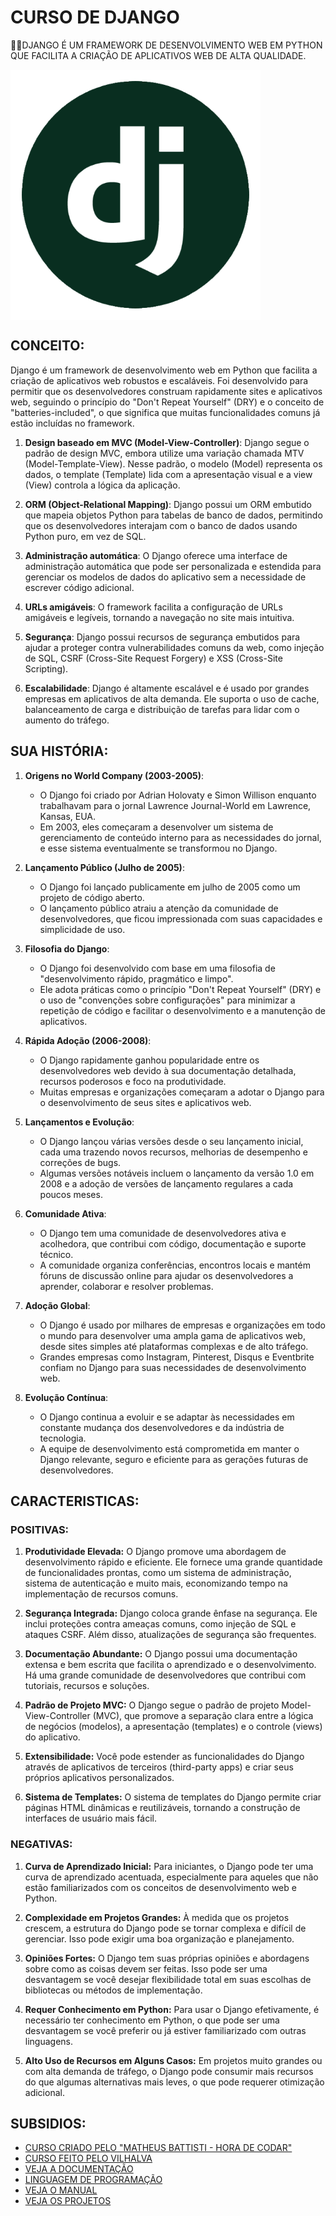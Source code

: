# CURSO DE DJANGO
👨‍⚖️DJANGO É UM FRAMEWORK DE DESENVOLVIMENTO WEB EM PYTHON QUE FACILITA A CRIAÇÃO DE APLICATIVOS WEB DE ALTA QUALIDADE.

<img src="FOTO.png" align="center" width="400"> <br>

## CONCEITO:
Django é um framework de desenvolvimento web em Python que facilita a criação de aplicativos web robustos e escaláveis. Foi desenvolvido para permitir que os desenvolvedores construam rapidamente sites e aplicativos web, seguindo o princípio do "Don't Repeat Yourself" (DRY) e o conceito de "batteries-included", o que significa que muitas funcionalidades comuns já estão incluídas no framework.

1. **Design baseado em MVC (Model-View-Controller)**: Django segue o padrão de design MVC, embora utilize uma variação chamada MTV (Model-Template-View). Nesse padrão, o modelo (Model) representa os dados, o template (Template) lida com a apresentação visual e a view (View) controla a lógica da aplicação.

2. **ORM (Object-Relational Mapping)**: Django possui um ORM embutido que mapeia objetos Python para tabelas de banco de dados, permitindo que os desenvolvedores interajam com o banco de dados usando Python puro, em vez de SQL.

3. **Administração automática**: O Django oferece uma interface de administração automática que pode ser personalizada e estendida para gerenciar os modelos de dados do aplicativo sem a necessidade de escrever código adicional.

4. **URLs amigáveis**: O framework facilita a configuração de URLs amigáveis e legíveis, tornando a navegação no site mais intuitiva.

5. **Segurança**: Django possui recursos de segurança embutidos para ajudar a proteger contra vulnerabilidades comuns da web, como injeção de SQL, CSRF (Cross-Site Request Forgery) e XSS (Cross-Site Scripting).

6. **Escalabilidade**: Django é altamente escalável e é usado por grandes empresas em aplicativos de alta demanda. Ele suporta o uso de cache, balanceamento de carga e distribuição de tarefas para lidar com o aumento do tráfego.

## SUA HISTÓRIA:
1. **Origens no World Company (2003-2005)**:
   - O Django foi criado por Adrian Holovaty e Simon Willison enquanto trabalhavam para o jornal Lawrence Journal-World em Lawrence, Kansas, EUA.
   - Em 2003, eles começaram a desenvolver um sistema de gerenciamento de conteúdo interno para as necessidades do jornal, e esse sistema eventualmente se transformou no Django.

2. **Lançamento Público (Julho de 2005)**:
   - O Django foi lançado publicamente em julho de 2005 como um projeto de código aberto.
   - O lançamento público atraiu a atenção da comunidade de desenvolvedores, que ficou impressionada com suas capacidades e simplicidade de uso.

3. **Filosofia do Django**:
   - O Django foi desenvolvido com base em uma filosofia de "desenvolvimento rápido, pragmático e limpo".
   - Ele adota práticas como o princípio "Don't Repeat Yourself" (DRY) e o uso de "convenções sobre configurações" para minimizar a repetição de código e facilitar o desenvolvimento e a manutenção de aplicativos.

4. **Rápida Adoção (2006-2008)**:
   - O Django rapidamente ganhou popularidade entre os desenvolvedores web devido à sua documentação detalhada, recursos poderosos e foco na produtividade.
   - Muitas empresas e organizações começaram a adotar o Django para o desenvolvimento de seus sites e aplicativos web.

5. **Lançamentos e Evolução**:
   - O Django lançou várias versões desde o seu lançamento inicial, cada uma trazendo novos recursos, melhorias de desempenho e correções de bugs.
   - Algumas versões notáveis incluem o lançamento da versão 1.0 em 2008 e a adoção de versões de lançamento regulares a cada poucos meses.

6. **Comunidade Ativa**:
   - O Django tem uma comunidade de desenvolvedores ativa e acolhedora, que contribui com código, documentação e suporte técnico.
   - A comunidade organiza conferências, encontros locais e mantém fóruns de discussão online para ajudar os desenvolvedores a aprender, colaborar e resolver problemas.

7. **Adoção Global**:
   - O Django é usado por milhares de empresas e organizações em todo o mundo para desenvolver uma ampla gama de aplicativos web, desde sites simples até plataformas complexas e de alto tráfego.
   - Grandes empresas como Instagram, Pinterest, Disqus e Eventbrite confiam no Django para suas necessidades de desenvolvimento web.

8. **Evolução Contínua**:
   - O Django continua a evoluir e se adaptar às necessidades em constante mudança dos desenvolvedores e da indústria de tecnologia.
   - A equipe de desenvolvimento está comprometida em manter o Django relevante, seguro e eficiente para as gerações futuras de desenvolvedores.

## CARACTERISTICAS:
### POSITIVAS:
1. **Produtividade Elevada:** O Django promove uma abordagem de desenvolvimento rápido e eficiente. Ele fornece uma grande quantidade de funcionalidades prontas, como um sistema de administração, sistema de autenticação e muito mais, economizando tempo na implementação de recursos comuns.

2. **Segurança Integrada:** Django coloca grande ênfase na segurança. Ele inclui proteções contra ameaças comuns, como injeção de SQL e ataques CSRF. Além disso, atualizações de segurança são frequentes.

3. **Documentação Abundante:** O Django possui uma documentação extensa e bem escrita que facilita o aprendizado e o desenvolvimento. Há uma grande comunidade de desenvolvedores que contribui com tutoriais, recursos e soluções.

4. **Padrão de Projeto MVC:** O Django segue o padrão de projeto Model-View-Controller (MVC), que promove a separação clara entre a lógica de negócios (modelos), a apresentação (templates) e o controle (views) do aplicativo.

5. **Extensibilidade:** Você pode estender as funcionalidades do Django através de aplicativos de terceiros (third-party apps) e criar seus próprios aplicativos personalizados.

6. **Sistema de Templates:** O sistema de templates do Django permite criar páginas HTML dinâmicas e reutilizáveis, tornando a construção de interfaces de usuário mais fácil.

### NEGATIVAS:
1. **Curva de Aprendizado Inicial:** Para iniciantes, o Django pode ter uma curva de aprendizado acentuada, especialmente para aqueles que não estão familiarizados com os conceitos de desenvolvimento web e Python.

2. **Complexidade em Projetos Grandes:** À medida que os projetos crescem, a estrutura do Django pode se tornar complexa e difícil de gerenciar. Isso pode exigir uma boa organização e planejamento.

3. **Opiniões Fortes:** O Django tem suas próprias opiniões e abordagens sobre como as coisas devem ser feitas. Isso pode ser uma desvantagem se você desejar flexibilidade total em suas escolhas de bibliotecas ou métodos de implementação.

4. **Requer Conhecimento em Python:** Para usar o Django efetivamente, é necessário ter conhecimento em Python, o que pode ser uma desvantagem se você preferir ou já estiver familiarizado com outras linguagens.

5. **Alto Uso de Recursos em Alguns Casos:** Em projetos muito grandes ou com alta demanda de tráfego, o Django pode consumir mais recursos do que algumas alternativas mais leves, o que pode requerer otimização adicional.

## SUBSIDIOS:
- [CURSO CRIADO PELO "MATHEUS BATTISTI - HORA DE CODAR"](https://youtube.com/playlist?list=PLnDvRpP8BnewqnMzRnBT5LeTpld5bMvsj&si=G4YKIOWKFgpP6PM2)
- [CURSO FEITO PELO VILHALVA](https://github.com/VILHALVA)
- [VEJA A DOCUMENTAÇÃO](https://docs.djangoproject.com/en/4.2/)
- [LINGUAGEM DE PROGRAMAÇÃO](https://github.com/VILHALVA/CURSO-DE-PYTHON)
- [VEJA O MANUAL](./MANUAL.md)
- [VEJA OS PROJETOS](https://github.com/VILHALVA?tab=repositories&q=topic:DJANGO)
